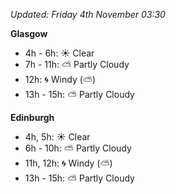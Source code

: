 *Updated: Friday 4th November 03:30*

**Glasgow**

* 4h - 6h: :sunny: Clear
* 7h - 11h: :partly_sunny: Partly Cloudy
* 12h: :cyclone: Windy (:partly_sunny:)
* 13h - 15h: :partly_sunny: Partly Cloudy

**Edinburgh**

* 4h, 5h: :sunny: Clear
* 6h - 10h: :partly_sunny: Partly Cloudy
* 11h, 12h: :cyclone: Windy (:partly_sunny:)
* 13h - 15h: :partly_sunny: Partly Cloudy
